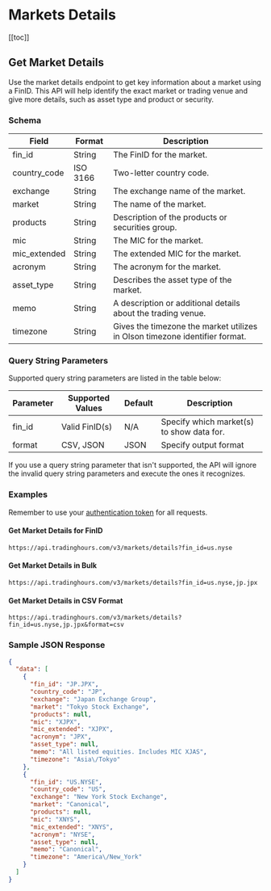 # Markets Details

[[toc]]

## Get Market Details

Use the market details endpoint to get key information about a market using a FinID. This API will help identify the exact market or trading venue and give more details, such as asset type and product or security.

### Schema
| Field | Format | Description |
| ------------- | ------------- | --------- |
| fin_id | String | The FinID for the market. |
| country_code | ISO 3166 | Two-letter country code. |
| exchange | String | The exchange name of the market. |
| market | String | The name of the market. |
| products | String | Description of the products or securities group. |
| mic | String | The MIC for the market. |
| mic_extended | String | The extended MIC for the market. |
| acronym | String | The acronym for the market. |
| asset_type | String | Describes the asset type of the market. |
| memo | String | A description or additional details about the trading venue. |
| timezone | String | Gives the timezone the market utilizes in Olson timezone identifier format. |

### Query String Parameters
Supported query string parameters are listed in the table below:

| Parameter | Supported Values | Default | Description |
| ------------- | ------------- | --------- | --------- |
| fin_id | Valid FinID(s) | N/A | Specify which market(s) to show data for. |
| format | CSV, JSON | JSON | Specify output format |

If you use a query string parameter that isn't supported, the API will ignore the invalid query string parameters and execute the ones it recognizes.

### Examples
Remember to use your [authentication token](../authentication.md) for all requests.


#### Get Market Details for FinID

```
https://api.tradinghours.com/v3/markets/details?fin_id=us.nyse
```

#### Get Market Details in Bulk

```
https://api.tradinghours.com/v3/markets/details?fin_id=us.nyse,jp.jpx
```

#### Get Market Details in CSV Format

```
https://api.tradinghours.com/v3/markets/details?fin_id=us.nyse,jp.jpx&format=csv
```

### Sample JSON Response

```json
{
  "data": [
    {
      "fin_id": "JP.JPX",
      "country_code": "JP",
      "exchange": "Japan Exchange Group",
      "market": "Tokyo Stock Exchange",
      "products": null,
      "mic": "XJPX",
      "mic_extended": "XJPX",
      "acronym": "JPX",
      "asset_type": null,
      "memo": "All listed equities. Includes MIC XJAS",
      "timezone": "Asia\/Tokyo"
    },
    {
      "fin_id": "US.NYSE",
      "country_code": "US",
      "exchange": "New York Stock Exchange",
      "market": "Canonical",
      "products": null,
      "mic": "XNYS",
      "mic_extended": "XNYS",
      "acronym": "NYSE",
      "asset_type": null,
      "memo": "Canonical",
      "timezone": "America\/New_York"
    }
  ]
}
```
